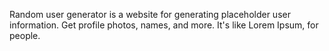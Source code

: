 
Random user generator is a website for generating placeholder user information. Get profile photos, names, and more. It's like Lorem Ipsum, for people.


